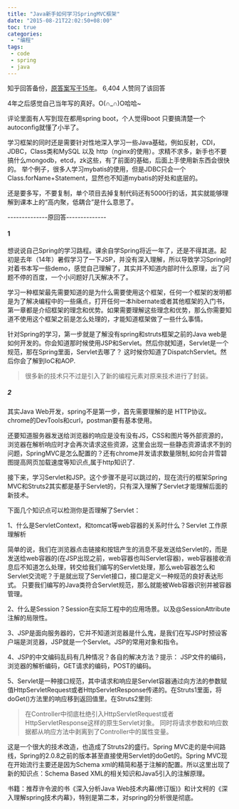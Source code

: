 ```yaml
---
title: "Java新手如何学习SpringMVC框架"
date: "2015-08-21T22:02:50+08:00"
toc: true
categories:
 - "编程"
tags:
 - code
 - spring
 - java
---
```

知乎回答备份，[原答案写于15年](https://www.zhihu.com/question/21142149/answer/52383396)。
6,404 人赞同了该回答
<!--more-->

4年之后感觉自己当年写的真好。O(∩_∩)O哈哈~

评论里面有人写到现在都用spring boot，个人觉得boot 只要搞清楚一个autoconfig就懂了小半了。

学习框架的同时还是需要针对性地深入学习一些Java基础，例如反射，CDI， JDBC，Class类和MySQL 以及 http（nginx的使用）。求精不求多，新手也不要搞什么mongodb，etcd，zk这些，有了前面的基础，后面上手使用新东西会很快的。 举个例子，很多人学习mybatis的使用，但是JDBC只会一个Class.forName+Statement，显然也不知道mybatis的好处和底层的。

还是要多写，不要复制，单个项目去掉复制代码还有5000行的话，其实就能够理解到课本上的“高内聚，低耦合”是什么意思了。

--------------原回答--------------
#### 1 
想说说自己Spring的学习路程。课余自学Spring将近一年了，还是不得其道。起初是去年（14年）暑假学习了一下JSP，并没有深入理解，所以导致学习Spring时对着书本写一些demo，感觉自己理解了，其实并不知道内部时什么原理，出了问题不停的百度，一个小问题好几天解决不了。

学习一种框架最先需要知道的是为什么需要使用这个框架，任何一个框架的发明都是为了解决编程中的一些痛点，打开任何一本hibernate或者其他框架的入门书，第一章都是介绍框架的理念和优势。如果需要理解这些理念和优势，那么你需要知道不使用这个框架之前是怎么处理的，才能知道框架做了一些什么事情。

针对Spring的学习，第一步就是了解没有spring和struts框架之前的Java web是如何开发的。你会知道那时候使用JSP和Servlet。然后你就知道，Servlet是一个规范，那在Spring里面，Servlet去哪了？ 这时候你知道了DispatchServlet。然后你会了解到IoC和AOP. 

> 很多新的技术只不过是引入了新的编程元素对原来技术进行了封装。


##### 2
其实Java Web开发，spring不是第一步，首先需要理解的是 HTTP协议。 chrome的DevTools和curl，postman要有基本使用。

还要知道服务器发送给浏览器的响应是没有没有JS，CSS和图片等外部资源的，浏览器在解析响应时才会再次请求这些资源，这里会出现一些静态资源请求不到的问题，SpringMVC是怎么配置的？还有chrome并发请求数量限制,如何合并雪碧图提高网页加载速度等知识点,属于http知识了.

接下来，学习Servlet和JSP。这个步骤不是可以跳过的，现在流行的框架Spring MVC和Struts2其实都是基于Servlet的，只有深入理解了Servlet才能理解后面的新技术。

下面几个知识点可以检测你是否理解了Servlet：

1、什么是ServletContext，和tomcat等web容器的关系时什么？Servlet 工作原理解析

简单的说，我们在浏览器点击链接和按钮产生的消息不是发送给Servlet的，而是发送给web容器的(在JSP出现之前，web容器也叫Servlet容器)，web容器接收消息后不知道怎么处理，转交给我们编写的Servlet处理，那么web容器怎么和Servlet交流呢？于是就出现了Servlet接口，接口是定义一种规范的良好表达形式。 只要我们编写的Java类符合Servlet规范，那么就能被Web容器识别并被容器管理。

2、什么是Session？Session在实际工程中的应用场景。以及@SessionAttribute注解的局限性。

3、JSP是面向服务器的，它并不知道浏览器是什么鬼，是我们在写JSP时预设客户端是浏览器，JSP就是一个Servlet。JSP的常用对象和指令。

4、JSP的中文编码乱码有几种情况？各自的解决方法？提示： JSP文件的编码，浏览器的解析编码，GET请求的编码，POST的编码。

5、Servlet是一种接口规范，其中请求和响应是Servlet容器通过向方法的参数赋值HttpServletRequest或者HttpServletResponse传递的。在Struts1里面，将doGet()方法里的响应移到返回值里。在Struts2里则:

> 在Controller中彻底杜绝引入HttpServletRequest或者HttpServletResponse这样的原生Servlet对象。
> 同时将请求参数和响应数据都从响应方法中剥离到了Controller中的属性变量。


这是一个很大的技术改造，也造成了Struts2的盛行。Spring MVC走的是中间路线，Spring的2.0.8之前的版本甚至直接使用Servlet的doGet的。Spring MVC现在开始流行主要还是因为Schema xml的精简和基于注解的配置。所以这里出现了新的知识点：Schema Based XML的相关知识和Java5引入的注解原理。


书籍：推荐许令波的书《深入分析Java Web技术内幕(修订版)》和计文柯的《深入理解spring技术内幕》，特别是第二本，对spring的分析很是彻底。
